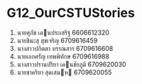 # G12_OurCSTUStories

1. นายศุภัช เดนประเสริฐ 6606612320
2. นายชินะสุ สุขเจริญ 6709616459
3. นางสาวปกิตตา บรรณสาร 6709616608
4. นายเอกศรัญ เทพพิทักษ 6709616988
5. นางสาวปรานปริยา เคนชัยภูมิ 6709620030
6. นายชาคริยา สุดเสนห 6709620055
